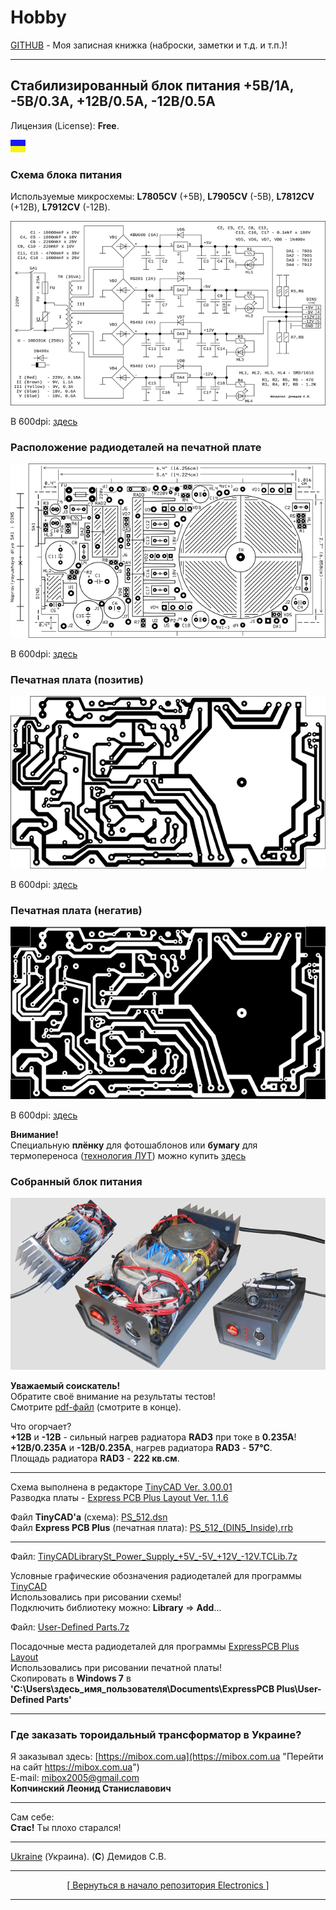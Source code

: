 # Hobby
[GITHUB](https://github.com) - Моя записная книжка (наброски, заметки и т.д. и т.п.)!

<hr>

## Стабилизированный блок питания +5В/1А, -5В/0.3A, +12В/0.5А, -12В/0.5А

Лицензия (License): **Free**.

![](https://github.com/drilnet/electronics/blob/master/Power%20Supply%20%2B5V%2C%20-5V%2C%20%2B12V%2C%20-12V/UA_1.png)

### Схема блока питания

Используемые микросхемы: **L7805CV** (+5В), **L7905CV** (-5В), **L7812CV** (+12В), **L7912CV** (-12В).

![](https://github.com/drilnet/electronics/blob/master/Power%20Supply%20%2B5V%2C%20-5V%2C%20%2B12V%2C%20-12V/SCH%20-%20Images/PS_512_720x471.png "Схему начертил: Демидов С.В.")

В 600dpi: [здесь](https://github.com/drilnet/electronics/raw/master/Power%20Supply%20%2B5V%2C%20-5V%2C%20%2B12V%2C%20-12V/SCH%20-%20Images/PS_512_600dpi.png)

### Расположение радиодеталей на печатной плате

![](https://github.com/drilnet/electronics/blob/master/Power%20Supply%20%2B5V%2C%20-5V%2C%20%2B12V%2C%20-12V/PCB%20-%20Images/PS_512_(DIN5_Inside)_1_640x.png "Расстановка компонентов: Демидов С.В.")

В 600dpi: [здесь](https://github.com/drilnet/electronics/raw/master/Power%20Supply%20%2B5V%2C%20-5V%2C%20%2B12V%2C%20-12V/PCB%20-%20Images/PS_512_(DIN5_Inside)_600dpi_1.png)

### Печатная плата (позитив)

![](https://github.com/drilnet/electronics/blob/master/Power%20Supply%20%2B5V%2C%20-5V%2C%20%2B12V%2C%20-12V/PCB%20-%20Images/PS_512_(DIN5_Inside)_2_640x.png "Разводка платы: Демидов С.В.")

В 600dpi: [здесь](https://github.com/drilnet/electronics/raw/master/Power%20Supply%20%2B5V%2C%20-5V%2C%20%2B12V%2C%20-12V/PCB%20-%20Images/PS_512_(DIN5_Inside)_600dpi_2.png)

### Печатная плата (негатив)

![](https://github.com/drilnet/electronics/blob/master/Power%20Supply%20%2B5V%2C%20-5V%2C%20%2B12V%2C%20-12V/PCB%20-%20Images/PS_512_(DIN5_Inside)_3_640x.png "Разводка платы: Демидов С.В.")

В 600dpi: [здесь](https://github.com/drilnet/electronics/raw/master/Power%20Supply%20%2B5V%2C%20-5V%2C%20%2B12V%2C%20-12V/PCB%20-%20Images/PS_512_(DIN5_Inside)_600dpi_3.png)

**Внимание!**
<br>
Специальную **плёнку** для фотошаблонов или **бумагу** для термопереноса ([технология ЛУТ](https://uk.wikipedia.org/wiki/Лазерно-праскова_технологія "Украинская Википедия")) можно купить [здесь](https://voron.ua/catalog/materials-for-production-and-repair/materials-for-pcb-manufacturing/printer_film "https://voron.ua/")

### Собранный блок питания

![](https://github.com/drilnet/electronics/blob/master/Power%20Supply%20%2B5V%2C%20-5V%2C%20%2B12V%2C%20-12V/Images%20-%20Photo/ImagePS_512_3.png "(C) Демидов С.В.")

**Уважаемый соискатель!**
<br>
Обратите своё внимание на результаты тестов!
<br>
Смотрите [pdf-файл](https://github.com/drilnet/electronics/raw/master/Power%20Supply%20%2B5V%2C%20-5V%2C%20%2B12V%2C%20-12V/PS_512.pdf "Скачать") (смотрите в конце).

Что огорчает?
<br>
**+12В** и **-12В** - сильный нагрев радиатора **RAD3** при токе в **0.235А**!
<br>
**+12В/0.235А** и **-12В/0.235А**, нагрев радиатора **RAD3** - **57°C**.
<br>
Площадь радиатора **RAD3** - **222 кв.см**.

<hr>

Схема выполнена в редакторе [TinyCAD Ver. 3.00.01](https://www.tinycad.net/ "Перейти на сайт https://www.tinycad.net")
<br>
Разводка платы - [Express PCB Plus Layout Ver. 1.1.6](https://www.expresspcb.com/ "Перейти на сайт https://www.expresspcb.com")

Файл **TinyCAD'а** (схема): [PS_512.dsn](https://github.com/drilnet/electronics/blob/master/Power%20Supply%20%2B5V%2C%20-5V%2C%20%2B12V%2C%20-12V/SCH%20-%20Files%20TinyCAD%20(DSN)/PS_512.dsn "Чтобы скачать! Правой кнопкой мыши: Сохранить ссылку как...")
<br>
Файл **Express PCB Plus** (печатная плата): [PS_512_(DIN5_Inside).rrb](https://github.com/drilnet/electronics/blob/master/Power%20Supply%20%2B5V%2C%20-5V%2C%20%2B12V%2C%20-12V/PCB%20-%20Files%20ExpressPCB%20(RRB)/PS_512_(DIN5_Inside).rrb "Чтобы скачать! Правой кнопкой мыши: Сохранить ссылку как...")

<hr>

Файл: [TinyCADLibrarySt_Power_Supply_+5V_-5V_+12V_-12V.TCLib.7z](https://github.com/drilnet/electronics/raw/master/Power%20Supply%20%2B5V%2C%20-5V%2C%20%2B12V%2C%20-12V/Libraries/TinyCADLibrarySt_Power_Supply_%2B5V_-5V_%2B12V_-12V.TCLib.7z "Скачать")

Условные графические обозначения радиодеталей для программы [TinyCAD](https://www.tinycad.net/ "Перейти на сайт https://www.tinycad.net")
<br>
Использовались при рисовании схемы!
<br>
Подключить библиотеку можно: **Library** => **Add**...

Файл: [User-Defined Parts.7z](https://github.com/drilnet/electronics/raw/master/Power%20Supply%20%2B5V%2C%20-5V%2C%20%2B12V%2C%20-12V/Libraries/User-Defined%20Parts.7z "Скачать")

Посадочные места радиодеталей для программы [ExpressPCB Plus Layout](https://www.expresspcb.com/ "Перейти на сайт https://www.expresspcb.com")
<br>
Использовались при рисовании печатной платы!
<br>
Скопировать в **Windows 7** в **'C:\Users\здесь_имя_пользователя\Documents\ExpressPCB Plus\User-Defined Parts'**

<hr>

### Где заказать тороидальный трансформатор в Украине?

Я заказывал здесь: [https://mibox.com.ua](https://mibox.com.ua "Перейти на сайт https://mibox.com.ua")
<br>
E-mail: [mibox2005@gmail.com](mailto:mibox2005@gmail.com)
<br>
**Копчинский Леонид Станиславович**

<hr>

Сам себе:
<br>
**Стас!** Ты плохо старался!

<hr>

[Ukraine](https://en.wikipedia.org/wiki/Ukraine) (Украина). (**C**) Демидов С.В.

<hr>

<div align="center">
<a href="https://github.com/drilnet/electronics">
[ Вернуться в начало репозитория Electronics ]
</a>
</div>

<hr>
